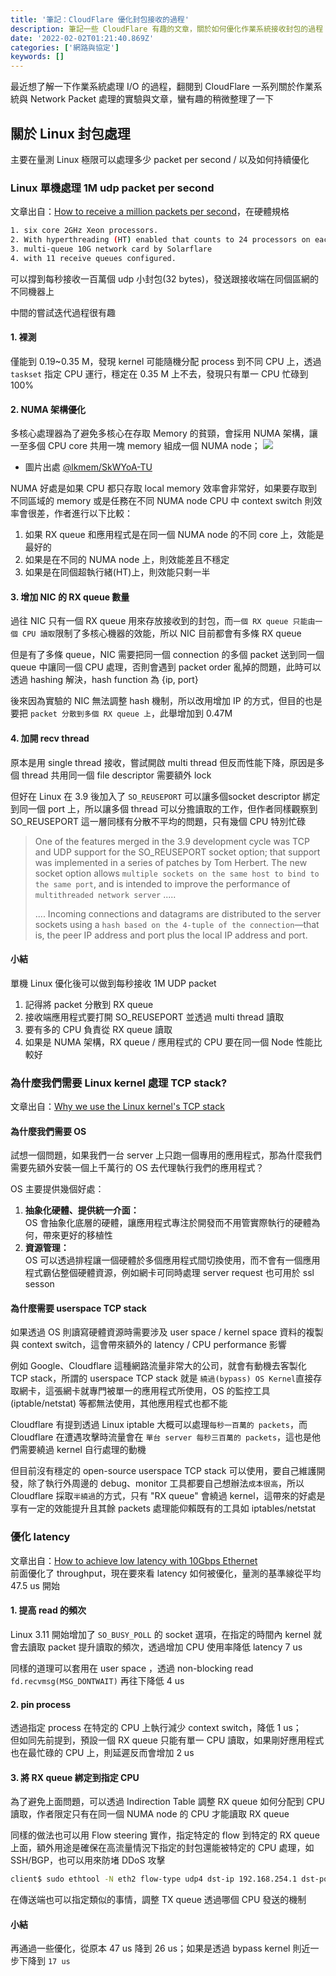 ```yaml
---
title: '筆記：CloudFlare 優化封包接收的過程'
description: 筆記一些 CloudFlare 有趣的文章，關於如何優化作業系統接收封包的過程
date: '2022-02-02T01:21:40.869Z'
categories: ['網路與協定']
keywords: []
---
```

最近想了解一下作業系統處理 I/O 的過程，翻閱到 CloudFlare 一系列關於作業系統與 Network Packet 處理的實驗與文章，蠻有趣的稍微整理了一下

## 關於 Linux 封包處理
主要在量測 Linux 極限可以處理多少 packet per second / 以及如何持續優化 
### Linux 單機處理 1M udp packet per second
文章出自：[How to receive a million packets per second](https://blog.cloudflare.com/how-to-receive-a-million-packets/)，在硬體規格 

```bash
1. six core 2GHz Xeon processors.   
2. With hyperthreading (HT) enabled that counts to 24 processors on each box
3. multi-queue 10G network card by Solarflare
4. with 11 receive queues configured.
```
可以撐到每秒接收一百萬個 udp 小封包(32 bytes)，發送跟接收端在同個區網的不同機器上

中間的嘗試迭代過程很有趣  
#### 1. 裸測
僅能到 0.19~0.35 M，發現 kernel 可能隨機分配 process 到不同 CPU 上，透過 `taskset` 指定 CPU 運行，穩定在 0.35 M 上不去，發現只有單一 CPU 忙碌到 100%
#### 2. NUMA 架構優化
多核心處理器為了避免多核心在存取 Memory 的貧頸，會採用 NUMA 架構，讓一至多個 CPU core 共用一塊 memory 組成一個 NUMA node；
![](https://www.motioncontroltips.com/wp-content/uploads/2018/04/NUMA-Architecture.png)
* 圖片出處 [@lkmem/SkWYoA-TU](https://hackmd.io/@lkmem/SkWYoA-TU)

NUMA 好處是如果 CPU 都只存取 local memory 效率會非常好，如果要存取到不同區域的 memory 或是任務在不同 NUMA node CPU 中 context switch 則效率會很差，作者進行以下比較：
1. 如果 RX queue 和應用程式是在同一個 NUMA node 的不同 core 上，效能是最好的
2. 如果是在不同的 NUMA node 上，則效能差且不穩定
3. 如果是在同個超執行緒(HT)上，則效能只剩一半
#### 3. 增加 NIC 的 RX queue 數量
過往 NIC 只有一個 RX queue 用來存放接收到的封包，而`一個 RX queue 只能由一個 CPU 讀取`限制了多核心機器的效能，所以 NIC 目前都會有多條 RX queue

但是有了多條 queue，NIC 需要把同一個 connection 的多個 packet 送到同一個 queue 中讓同一個 CPU 處理，否則會遇到 packet order 亂掉的問題，此時可以透過 hashing 解決，hash function 為 {ip, port}

後來因為實驗的 NIC 無法調整 hash 機制，所以改用增加 IP 的方式，但目的也是要把 `packet 分散到多個 RX queue 上`，此舉增加到 0.47M
#### 4. 加開 recv thread
原本是用 single thread 接收，嘗試開啟 multi thread 但反而性能下降，原因是多個 thread 共用同一個 file descriptor 需要額外 lock

但好在 Linux 在 3.9 後加入了 `SO_REUSEPORT` 可以讓多個socket descriptor 綁定到同一個 port 上，所以讓多個 thread 可以分擔讀取的工作，但作者同樣觀察到 SO_REUSEPORT 這一層同樣有分散不平均的問題，只有幾個 CPU 特別忙碌

> One of the features merged in the 3.9 development cycle was TCP and UDP support for the SO_REUSEPORT socket option; that support was implemented in a series of patches by Tom Herbert. The new socket option allows `multiple sockets on the same host to bind to the same port`, and is intended to improve the performance of `multithreaded network server` .....   
> 
> .... Incoming connections and datagrams are distributed to the server sockets using a `hash based on the 4-tuple of the connection`—that is, the peer IP address and port plus the local IP address and port.

#### 小結
單機 Linux 優化後可以做到每秒接收 1M UDP packet  
1. 記得將 packet 分散到 RX queue
2. 接收端應用程式要打開 SO_REUSEPORT 並透過 multi thread 讀取
3. 要有多的 CPU 負責從 RX queue 讀取
4. 如果是 NUMA 架構，RX queue / 應用程式的 CPU 要在同一個 Node 性能比較好

### 為什麼我們需要 Linux kernel 處理 TCP stack?
文章出自：[Why we use the Linux kernel's TCP stack](https://blog.cloudflare.com/why-we-use-the-linux-kernels-tcp-stack/)
#### 為什麼我們需要 OS
試想一個問題，如果我們一台 server 上只跑一個專用的應用程式，那為什麼我們需要先額外安裝一個上千萬行的 OS 去代理執行我們的應用程式？

OS 主要提供幾個好處：
1. **抽象化硬體、提供統一介面：**  
OS 會抽象化底層的硬體，讓應用程式專注於開發而不用管實際執行的硬體為何，帶來更好的移植性
2. **資源管理：**  
OS 可以透過排程讓一個硬體於多個應用程式間切換使用，而不會有一個應用程式霸佔整個硬體資源，例如網卡可同時處理 server request 也可用於 ssl sesson

#### 為什麼需要 userspace TCP stack
如果透過 OS 則讀寫硬體資源時需要涉及 user space / kernel space 資料的複製與 context switch，這會帶來額外的 latency / CPU performance 影響

例如 Google、Cloudflare 這種網路流量非常大的公司，就會有動機去客製化 TCP stack，所謂的 userspace TCP stack 就是 `繞過(bypass) OS Kernel`直接存取網卡，這張網卡就專門被單一的應用程式所使用，OS 的監控工具 (iptable/netstat) 等都無法使用，其他應用程式也都不能

Cloudflare 有提到透過 Linux iptable 大概可以處理`每秒一百萬的 packets`，而 Cloudflare 在遭遇攻擊時流量會在 `單台 server 每秒三百萬的 packets`，這也是他們需要繞過 kernel 自行處理的動機

但目前沒有穩定的 open-source userspace TCP stack 可以使用，要自己維護開發，除了執行外周邊的 debug、monitor 工具都要自己想辦法`成本很高`，所以 Cloudflare 採取`半繞過`的方式，只有 "RX queue" 會繞過 kernel，這帶來的好處是享有一定的效能提升且其餘 packets 處理能仰賴既有的工具如 iptables/netstat

### 優化 latency
文章出自：[How to achieve low latency with 10Gbps Ethernet](https://blog.cloudflare.com/how-to-achieve-low-latency/)  
前面優化了 throughput，現在要來看 latency 如何被優化，量測的基準線從平均 47.5 us 開始

#### 1. 提高 read 的頻次
Linux 3.11 開始增加了 `SO_BUSY_POLL` 的 socket 選項，在指定的時間內 kernel 就會去讀取 packet 提升讀取的頻次，透過增加 CPU 使用率降低 latency 7 us

同樣的道理可以套用在 user space ，透過 non-blocking read `fd.recvmsg(MSG_DONTWAIT)` 再往下降低 4 us

#### 2. pin process
透過指定 process 在特定的 CPU 上執行減少 context switch，降低 1 us；  
但如同先前提到，預設一個 RX queue 只能有單一 CPU 讀取，如果剛好應用程式也在最忙碌的 CPU 上，則延遲反而會增加 2 us

#### 3. 將 RX queue 綁定到指定 CPU
為了避免上面問題，可以透過 Indirection Table 調整 RX queue 如何分配到 CPU 讀取，作者限定只有在同一個 NUMA node 的 CPU 才能讀取 RX queue

同樣的做法也可以用 Flow steering 實作，指定特定的 flow 到特定的 RX queue 上面，額外用途是確保在高流量情況下指定的封包還能被特定的 CPU 處理，如 SSH/BGP，也可以用來防堵 DDoS 攻擊
```bash
client$ sudo ethtool -N eth2 flow-type udp4 dst-ip 192.168.254.1 dst-port 65500 action 1
```

在傳送端也可以指定類似的事情，調整 TX queue 透過哪個 CPU 發送的機制
#### 小結
再通過一些優化，從原本 47 us 降到 26 us；如果是透過 bypass kernel 則近一步下降到 `17 us`